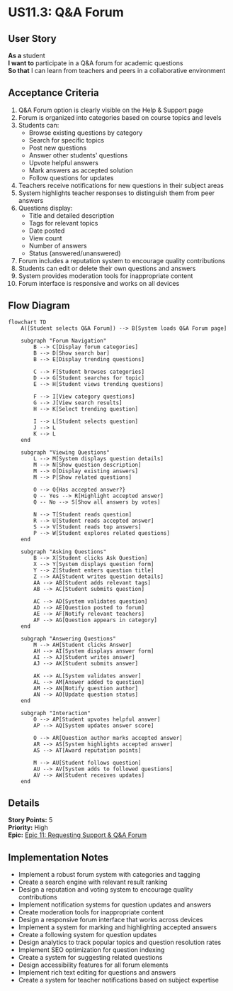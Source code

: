 # US11.3: Q&A Forum

## User Story

**As a** student  
**I want to** participate in a Q&A forum for academic questions  
**So that** I can learn from teachers and peers in a collaborative environment

## Acceptance Criteria

1. Q&A Forum option is clearly visible on the Help & Support page
2. Forum is organized into categories based on course topics and levels
3. Students can:
   - Browse existing questions by category
   - Search for specific topics
   - Post new questions
   - Answer other students' questions
   - Upvote helpful answers
   - Mark answers as accepted solution
   - Follow questions for updates
4. Teachers receive notifications for new questions in their subject areas
5. System highlights teacher responses to distinguish them from peer answers
6. Questions display:
   - Title and detailed description
   - Tags for relevant topics
   - Date posted
   - View count
   - Number of answers
   - Status (answered/unanswered)
7. Forum includes a reputation system to encourage quality contributions
8. Students can edit or delete their own questions and answers
9. System provides moderation tools for inappropriate content
10. Forum interface is responsive and works on all devices

## Flow Diagram

```mermaid
flowchart TD
    A([Student selects Q&A Forum]) --> B[System loads Q&A Forum page]

    subgraph "Forum Navigation"
        B --> C[Display forum categories]
        B --> D[Show search bar]
        B --> E[Display trending questions]

        C --> F[Student browses categories]
        D --> G[Student searches for topic]
        E --> H[Student views trending questions]

        F --> I[View category questions]
        G --> J[View search results]
        H --> K[Select trending question]

        I --> L[Student selects question]
        J --> L
        K --> L
    end

    subgraph "Viewing Questions"
        L --> M[System displays question details]
        M --> N[Show question description]
        M --> O[Display existing answers]
        M --> P[Show related questions]

        O --> Q{Has accepted answer?}
        Q -- Yes --> R[Highlight accepted answer]
        Q -- No --> S[Show all answers by votes]

        N --> T[Student reads question]
        R --> U[Student reads accepted answer]
        S --> V[Student reads top answers]
        P --> W[Student explores related questions]
    end

    subgraph "Asking Questions"
        B --> X[Student clicks Ask Question]
        X --> Y[System displays question form]
        Y --> Z[Student enters question title]
        Z --> AA[Student writes question details]
        AA --> AB[Student adds relevant tags]
        AB --> AC[Student submits question]

        AC --> AD[System validates question]
        AD --> AE[Question posted to forum]
        AE --> AF[Notify relevant teachers]
        AF --> AG[Question appears in category]
    end

    subgraph "Answering Questions"
        M --> AH[Student clicks Answer]
        AH --> AI[System displays answer form]
        AI --> AJ[Student writes answer]
        AJ --> AK[Student submits answer]

        AK --> AL[System validates answer]
        AL --> AM[Answer added to question]
        AM --> AN[Notify question author]
        AN --> AO[Update question status]
    end

    subgraph "Interaction"
        O --> AP[Student upvotes helpful answer]
        AP --> AQ[System updates answer score]

        O --> AR[Question author marks accepted answer]
        AR --> AS[System highlights accepted answer]
        AS --> AT[Award reputation points]

        M --> AU[Student follows question]
        AU --> AV[System adds to followed questions]
        AV --> AW[Student receives updates]
    end
```

## Details

**Story Points:** 5  
**Priority:** High  
**Epic:** [Epic 11: Requesting Support & Q&A Forum](./README.md)

## Implementation Notes

- Implement a robust forum system with categories and tagging
- Create a search engine with relevant result ranking
- Design a reputation and voting system to encourage quality contributions
- Implement notification systems for question updates and answers
- Create moderation tools for inappropriate content
- Design a responsive forum interface that works across devices
- Implement a system for marking and highlighting accepted answers
- Create a following system for question updates
- Design analytics to track popular topics and question resolution rates
- Implement SEO optimization for question indexing
- Create a system for suggesting related questions
- Design accessibility features for all forum elements
- Implement rich text editing for questions and answers
- Create a system for teacher notifications based on subject expertise
